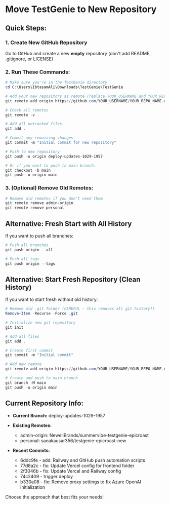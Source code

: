 # Move TestGenie to New Repository

## Quick Steps:

### 1. Create New GitHub Repository
Go to GitHub and create a new **empty** repository (don't add README, .gitignore, or LICENSE)

### 2. Run These Commands:

```powershell
# Make sure you're in the TestGenie directory
cd C:\Users\IbtasamAli\Downloads\TestGenie\TestGenie

# Add your new repository as remote (replace YOUR_USERNAME and YOUR_REPO_NAME)
git remote add origin https://github.com/YOUR_USERNAME/YOUR_REPO_NAME.git

# Check all remotes
git remote -v

# Add all untracked files
git add .

# Commit any remaining changes
git commit -m "Initial commit for new repository"

# Push to new repository
git push -u origin deploy-updates-1029-1957

# Or if you want to push to main branch:
git checkout -b main
git push -u origin main
```

### 3. (Optional) Remove Old Remotes:

```powershell
# Remove old remotes if you don't need them
git remote remove admin-origin
git remote remove personal
```

## Alternative: Fresh Start with All History

If you want to push all branches:

```powershell
# Push all branches
git push origin --all

# Push all tags
git push origin --tags
```

## Alternative: Start Fresh Repository (Clean History)

If you want to start fresh without old history:

```powershell
# Remove old .git folder (CAREFUL - this removes all git history!)
Remove-Item -Recurse -Force .git

# Initialize new git repository
git init

# Add all files
git add .

# Create first commit
git commit -m "Initial commit"

# Add new remote
git remote add origin https://github.com/YOUR_USERNAME/YOUR_REPO_NAME.git

# Create and push to main branch
git branch -M main
git push -u origin main
```

## Current Repository Info:

- **Current Branch:** deploy-updates-1029-1957
- **Existing Remotes:**
  - admin-origin: NewellBrands/summervibe-testgenie-epicroast
  - personal: sanakausar356/testgenie-epicroast-new

- **Recent Commits:**
  - 6ddc9fe - add: Railway and GitHub push automation scripts
  - 77d8a2c - fix: Update Vercel config for frontend folder
  - 2f3046b - fix: Update Vercel and Railway config
  - 74c2409 - trigger deploy
  - b330a08 - fix: Remove proxy settings to fix Azure OpenAI initialization

Choose the approach that best fits your needs!

